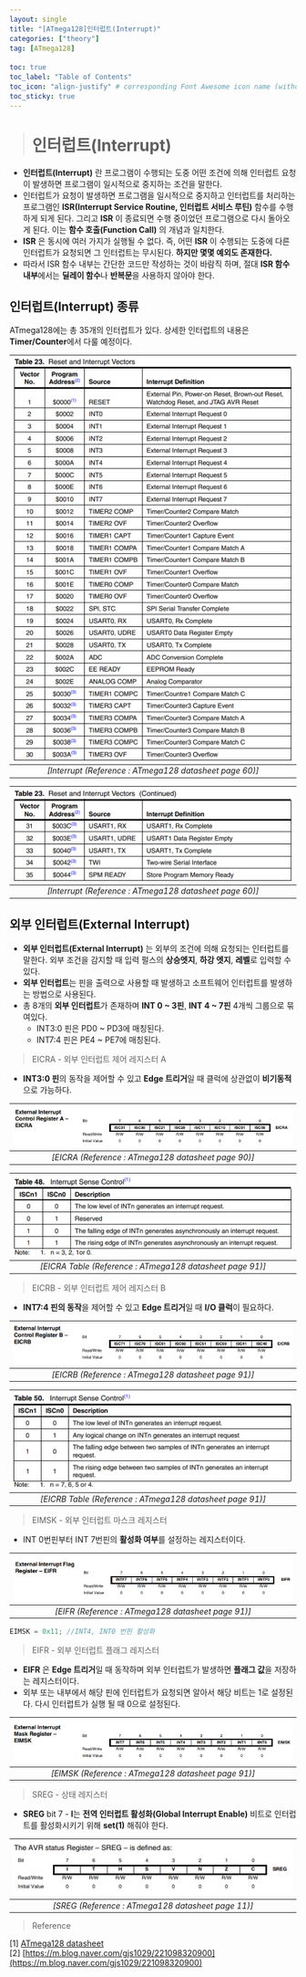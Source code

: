 ```yaml
---
layout: single
title: "[ATmega128]인터럽트(Interrupt)"
categories: ["theory"]
tag: [ATmega128]

toc: true
toc_label: "Table of Contents"
toc_icon: "align-justify" # corresponding Font Awesome icon name (without fa prefix)
toc_sticky: true
---
```


># 인터럽트(Interrupt)

* **인터럽트(Interrupt)** 란 프로그램이 수행되는 도중 어떤 조건에 의해 인터럽트 요청이 발생하면 프로그램이 일시적으로 중지하는 조건을 말한다.
* 인터럽트가 요청이 발생하면 프로그램을 일시적으로 중지하고 인터럽트를 처리하는 프로그램인 **ISR(Interrupt Service Routine, 인터럽트 서비스 루틴)** 함수를 수행하게 되게 된다. 그리고 **ISR** 이 종료되면 수행 중이었던 프로그램으로 다시 돌아오게 된다. 이는 **함수 호출(Function Call)** 의 개념과 일치한다.
* **ISR** 은 동시에 여러 가지가 실행될 수 없다. 즉, 어떤 **ISR** 이 수행되는 도중에 다른 인터럽트가 요청되면 그 인터럽트는 무시된다. **하지만 몇몇 예외도 존재한다.** 
* 따라서 ISR 함수 내부는 간단한 코드만 작성하는 것이 바람직 하며, 절대 **ISR 함수 내부**에서는 **딜레이 함수**나 **반복문**을 사용하지 않아야 한다.

## 인터럽트(Interrupt) 종류

ATmega128에는 총 35개의 인터럽트가 있다. 상세한 인터럽트의 내용은 **Timer/Counter**에서 다룰 예정이다.

|![blog](https://github.com/JiJinWoo/JiJinWoo.github.io/blob/master/assets/images/avrblog/interrupt1.PNG?raw=true)|
|:--:|
|*[Interrupt (Reference : ATmega128 datasheet page 60)]*|

|![blog](https://github.com/JiJinWoo/JiJinWoo.github.io/blob/master/assets/images/avrblog/interrupt2.PNG?raw=true)|
|:--:|
|*[Interrupt (Reference : ATmega128 datasheet page 60)]*|

## 외부 인터럽트(External Interrupt)

* **외부 인터럽트(External Interrupt)** 는 외부의 조건에 의해 요청되는 인터럽트를 말한다. 외부 조건을 감지할 때 입력 펄스의 **상승엣지**, **하강 엣지**, **레벨**로 입력할 수 있다.
* **외부 인터럽트**는 핀을 출력으로 사용할 때 발생하고 소프트웨어 인터럽트를 발생하는 방법으로 사용된다.
* 총 8개의 **외부 인터럽트**가 존재하며 **INT 0 ~ 3핀**, **INT 4 ~ 7핀** 4개씩 그룹으로 묶여있다. 
	* INT3:0 핀은 PD0 ~ PD3에 매칭된다.
	* INT7:4 핀은 PE4 ~ PE7에 매칭된다.

> EICRA - 외부 인터럽트 제어 레지스터 A

* **INT3:0 핀**의 동작을 제어할 수 있고 **Edge 트리거**일 때 클럭에 상관없이 **비기동적**으로 가능하다.

|![blog](https://github.com/JiJinWoo/JiJinWoo.github.io/blob/master/assets/images/avrblog/EICRA%20page%2090.PNG?raw=true)|
|:--:|
|*[EICRA (Reference : ATmega128 datasheet page 90)]*|

|![blog](https://github.com/JiJinWoo/JiJinWoo.github.io/blob/master/assets/images/avrblog/EICRA%20table%20page%2091.PNG?raw=true)|
|:--:|
|*[EICRA Table (Reference : ATmega128 datasheet page 91)]*|

> EICRB - 외부 인터럽트 제어 레지스터 B

* **INT7:4 핀의 동작**을 제어할 수 있고 **Edge 트리거**일 때 **I/O 클럭**이 필요하다.

|![blog](https://github.com/JiJinWoo/JiJinWoo.github.io/blob/master/assets/images/avrblog/EICRB%20page%2091.PNG?raw=true)|
|:--:|
|*[EICRB (Reference : ATmega128 datasheet page 91)]*|

|![blog](https://github.com/JiJinWoo/JiJinWoo.github.io/blob/master/assets/images/avrblog/EICRB%20table%20page%2091.PNG?raw=true)|
|:--:|
|*[EICRB Table (Reference : ATmega128 datasheet page 91)]*|

> EIMSK - 외부 인터럽트 마스크 레지스터

* INT 0번핀부터 INT 7번핀의 **활성화 여부**를 설정하는 레지스터이다.

|![blog](https://github.com/JiJinWoo/JiJinWoo.github.io/blob/master/assets/images/avrblog/EIFR%20page%2092.PNG?raw=true)|
|:--:|
|*[EIFR (Reference : ATmega128 datasheet page 91)]*|

```cpp
EIMSK = 0x11; //INT4, INT0 번핀 활성화
```

> EIFR - 외부 인터럽트 플래그 레지스터

* **EIFR** 은 **Edge 트리거**일 때 동작하며 외부 인터럽트가 발생하면 **플래그 값**을 저장하는 레지스터이다.
* 외부 또는 내부에서 해당 핀에 인터럽트가 요청되면 알아서 해당 비트는 1로 설정된다. 다시 인터럽트가 실행 될 때 0으로 설정된다. 

|![blog](https://github.com/JiJinWoo/JiJinWoo.github.io/blob/master/assets/images/avrblog/EIMSK%20page%2092.PNG?raw=true)|
|:--:|
|*[EIMSK (Reference : ATmega128 datasheet page 91)]*|

> SREG - 상태 레지스터

* **SREG** bit 7 - **I**는 **전역 인터럽트 활성화(Global Interrupt Enable)** 비트로 인터럽트를 활성화시키기 위해 **set(1)** 해줘야 한다.

|![blog](https://github.com/JiJinWoo/JiJinWoo.github.io/blob/master/assets/images/avrblog/SREG%20page%2011.PNG?raw=true)|
|:--:|
|*[SREG (Reference : ATmega128 datasheet page 11)]*|

> Reference

[1] [ATmega128 datasheet](https://www.alldatasheet.com/view.jsp?Searchword=Atmega128%20datasheet&gclid=CjwKCAjwxZqSBhAHEiwASr9n9BnM2BYUT8UYk14wDrEEu2xSXP17kQdJLfsgKoZNEAQW1gyPJWnHxBoCnYgQAvD_BwE)    
[2] [https://m.blog.naver.com/gjs1029/221098320900](https://m.blog.naver.com/gjs1029/221098320900)
